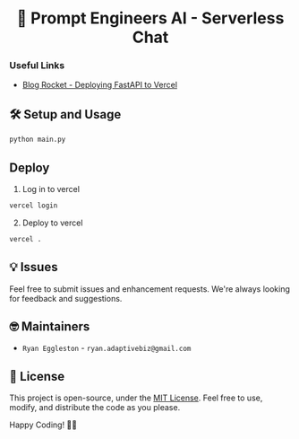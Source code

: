 <h1 align="center">
  🤖 Prompt Engineers AI - Serverless Chat
</h1>

### Useful Links
- [Blog Rocket - Deploying FastAPI to Vercel](https://blog.logrocket.com/deploying-fastapi-applications-to-vercel/)

## 🛠️ Setup and Usage
```bash
python main.py
```

## Deploy
1. Log in to vercel
```bash
vercel login
```

2. Deploy to vercel
```bash
vercel .
```

## 💡 Issues

Feel free to submit issues and enhancement requests. We're always looking for feedback and suggestions.

## 🤓 Maintainers

- `Ryan Eggleston` - `ryan.adaptivebiz@gmail.com`

## 📜 License

This project is open-source, under the [MIT License](LICENSE). Feel free to use, modify, and distribute the code as you please.

Happy Coding! 🎉🎉